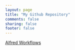 ```yaml
---
layout: page
title: "My Github Repository"
comments: false
sharing: false
footer: false
---
```


[Alfred Workflows][1]

[1]:/repo/AlfredWorkflows
